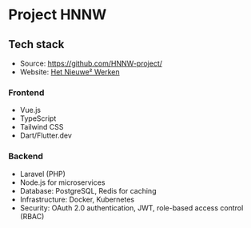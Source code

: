 #  Project HNNW

## Tech stack
- Source: https://github.com/HNNW-project/
- Website: [Het Nieuwe² Werken](https://hnnw.nl/)

### Frontend
* Vue.js
* TypeScript
* Tailwind CSS
* Dart/Flutter.dev

### Backend
* Laravel (PHP) 
* Node.js for microservices
* Database: PostgreSQL, Redis for caching
* Infrastructure: Docker, Kubernetes
* Security: OAuth 2.0 authentication, JWT, role-based access control (RBAC)

